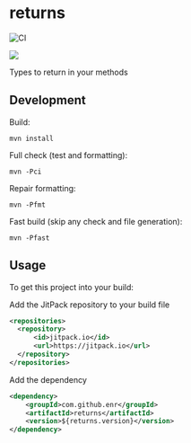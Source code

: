 # returns

![CI](https://github.com/enr/returns/workflows/CI/badge.svg)

[![](https://jitpack.io/v/enr/returns.svg)](https://jitpack.io/#enr/returns)

Types to return in your methods 

## Development

Build:

```
mvn install
```

Full check (test and formatting):

```
mvn -Pci
```

Repair formatting:

```
mvn -Pfmt
```

Fast build (skip any check and file generation):

```
mvn -Pfast
```

## Usage

To get this project into your build:

Add the JitPack repository to your build file

```xml
<repositories>
  <repository>
      <id>jitpack.io</id>
      <url>https://jitpack.io</url>
  </repository>
</repositories>
```

Add the dependency

```xml
<dependency>
    <groupId>com.github.enr</groupId>
    <artifactId>returns</artifactId>
    <version>${returns.version}</version>
</dependency>
```

